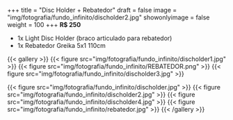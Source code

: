 +++
title = "Disc Holder + Rebatedor"
draft = false
image = "img/fotografia/fundo_infinito/discholder2.jpg"
showonlyimage = false
weight = 100
+++
**R$ 250**
<!--more-->

- 1x Light Disc Holder (braco articulado para rebatedor)
- 1x Rebatedor Greika 5x1 110cm

{{< gallery >}}
{{< figure src="img/fotografia/fundo_infinito/discholder1.jpg" >}}
{{< figure src="img/fotografia/fundo_infinito/REBATEDOR.png" >}}
{{< figure src="img/fotografia/fundo_infinito/discholder3.jpg" >}}

{{< figure src="img/fotografia/fundo_infinito/discholder.jpg" >}}
{{< figure src="img/fotografia/fundo_infinito/discholder2.jpg" >}}
{{< figure src="img/fotografia/fundo_infinito/discholder4.jpg" >}}
{{< figure src="img/fotografia/fundo_infinito/rebatedor.jpg" >}}
{{< /gallery >}}